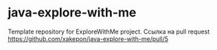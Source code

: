 # java-explore-with-me
Template repository for ExploreWithMe project.
Ссылка на pull request https://github.com/xakepon/java-explore-with-me/pull/5
